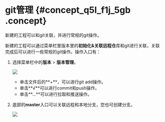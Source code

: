 # git管理 {#concept_q5l_f1j_5gb .concept}

新建的工程可以和git关联，并进行常规的git操作。

新建的工程可以通过菜单栏里版本里的**初始化&关联远程仓**库和git进行关联，关联完成后可以进行一些常规的git操作。操作入口有：

1.  选择菜单栏中的**版本** \> **版本管理**。

    ![](http://static-aliyun-doc.oss-cn-hangzhou.aliyuncs.com/assets/img/64980/155047257933058_zh-CN.png)

    -   单击文件后的**+**，可以进行git add操作。
    -   单击**√**可以进行commit和push操作。
    -   单击**...**可以进行拉取和推送操作。
2.  底部的**master**入口可以关联远程和本地分支，您也可创建分支。

    ![](http://static-aliyun-doc.oss-cn-hangzhou.aliyuncs.com/assets/img/64980/155047257933060_zh-CN.png)


